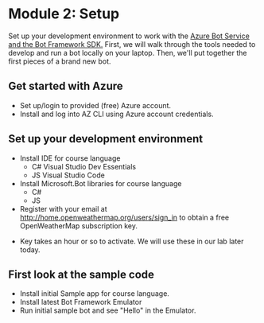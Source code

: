 # Module 2: Setup
Set up your development environment to work with the [Azure Bot Service and the Bot Framework SDK.](https://docs.microsoft.com/en-us/azure/bot-service/bot-service-overview-introduction?view=azure-bot-service-4.0) First, we
will walk through the tools needed to develop and run a bot locally on your laptop. Then, we'll put together the first pieces
of a brand new bot.

## Get started with Azure
* Set up/login to provided (free) Azure account.
* Install and log into AZ CLI using Azure account credentials.

## Set up your development environment
* Install IDE for course language
  - C# Visual Studio Dev Essentials
  - JS Visual Studio Code
* Install Microsoft.Bot libraries for course language
  - C#
  - JS
*  Register with your email at http://home.openweathermap.org/users/sign_in to obtain a free OpenWeatherMap subscription key.
  - Key takes an hour or so to activate. We will use these in our lab later today.

## First look at the sample code
* Install initial Sample app for course language.
* Install latest Bot Framework Emulator
* Run initial sample bot and see "Hello" in the Emulator.

